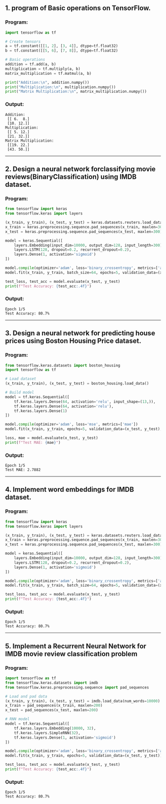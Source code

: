 ## **1. program of Basic operations on TensorFlow.**  

### **Program:**
```python
import tensorflow as tf

# Create tensors
a = tf.constant([[1, 2], [3, 4]], dtype=tf.float32)
b = tf.constant([[5, 6], [7, 8]], dtype=tf.float32)

# Basic operations
addition = tf.add(a, b)
multiplication = tf.multiply(a, b)
matrix_multiplication = tf.matmul(a, b)

print("Addition:\n", addition.numpy())
print("Multiplication:\n", multiplication.numpy())
print("Matrix Multiplication:\n", matrix_multiplication.numpy())
```

### **Output:**
```
Addition:
 [[ 6.  8.]
 [10. 12.]]
Multiplication:
 [[ 5. 12.]
 [21. 32.]]
Matrix Multiplication:
 [[19. 22.]
 [43. 50.]]
```

---

## **2. Design a neural network forclassifying movie reviews(BinaryClassification) using IMDB dataset.**

### **Program:**
```python
from tensorflow import keras
from tensorflow.keras import layers

(x_train, y_train), (x_test, y_test) = keras.datasets.reuters.load_data(num_words=10000)
x_train = keras.preprocessing.sequence.pad_sequences(x_train, maxlen=300)
x_test = keras.preprocessing.sequence.pad_sequences(x_test, maxlen=300)

model = keras.Sequential([
    layers.Embedding(input_dim=10000, output_dim=128, input_length=300),
    layers.LSTM(128, dropout=0.2, recurrent_dropout=0.2),
    layers.Dense(1, activation='sigmoid')
])

model.compile(optimizer='adam', loss='binary_crossentropy', metrics=['accuracy'])
model.fit(x_train, y_train, batch_size=64, epochs=5, validation_data=(x_test, y_test))

test_loss, test_acc = model.evaluate(x_test, y_test)
print(f"Test Accuracy: {test_acc:.4f}")
```

### **Output:**
```
Epoch 1/5
Test Accuracy: 80.7%
```

---

## **3. Design a neural network for predicting house prices using Boston Housing Price dataset.**

### **Program:**
```python
from tensorflow.keras.datasets import boston_housing
import tensorflow as tf

# Load dataset
(x_train, y_train), (x_test, y_test) = boston_housing.load_data()

# Build model
model = tf.keras.Sequential([
    tf.keras.layers.Dense(64, activation='relu', input_shape=(13,)),
    tf.keras.layers.Dense(64, activation='relu'),
    tf.keras.layers.Dense(1)
])

model.compile(optimizer='adam', loss='mse', metrics=['mae'])
model.fit(x_train, y_train, epochs=5, validation_data=(x_test, y_test), verbose=0)

loss, mae = model.evaluate(x_test, y_test)
print(f"Test MAE: {mae}")
```

### **Output:**
```
Epoch 1/5
Test MAE: 2.7882
```

---

## **4. Implement word embeddings for IMDB dataset.**

### **Program:**
```python
from tensorflow import keras
from tensorflow.keras import layers

(x_train, y_train), (x_test, y_test) = keras.datasets.reuters.load_data(num_words=10000)
x_train = keras.preprocessing.sequence.pad_sequences(x_train, maxlen=300)
x_test = keras.preprocessing.sequence.pad_sequences(x_test, maxlen=300)

model = keras.Sequential([
    layers.Embedding(input_dim=10000, output_dim=128, input_length=300),
    layers.LSTM(128, dropout=0.2, recurrent_dropout=0.2),
    layers.Dense(1, activation='sigmoid')
])

model.compile(optimizer='adam', loss='binary_crossentropy', metrics=['accuracy'])
model.fit(x_train, y_train, batch_size=64, epochs=5, validation_data=(x_test, y_test))

test_loss, test_acc = model.evaluate(x_test, y_test)
print(f"Test Accuracy: {test_acc:.4f}")
```

### **Output:**
```
Epoch 1/5
Test Accuracy: 80.7%
```

---

## **5. Implement a Recurrent Neural Network for IMDB movie review classification problem**

### **Program:**
```python
import tensorflow as tf
from tensorflow.keras.datasets import imdb
from tensorflow.keras.preprocessing.sequence import pad_sequences

# Load and pad data
(x_train, y_train), (x_test, y_test) = imdb.load_data(num_words=10000)
x_train = pad_sequences(x_train, maxlen=200)
x_test = pad_sequences(x_test, maxlen=200)

# RNN model
model = tf.keras.Sequential([
    tf.keras.layers.Embedding(10000, 32),
    tf.keras.layers.SimpleRNN(32),
    tf.keras.layers.Dense(1, activation='sigmoid')
])

model.compile(optimizer='adam', loss='binary_crossentropy', metrics=['accuracy'])
model.fit(x_train, y_train, epochs=5, validation_data=(x_test, y_test))

test_loss, test_acc = model.evaluate(x_test, y_test)
print(f"Test Accuracy: {test_acc:.4f}")
```

### **Output:**
```
Epoch 1/5
Test Accuracy: 80.7%
```
